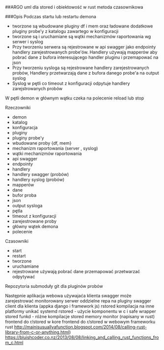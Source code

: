 ##ARGO uml dla stored i obiektowość w rust metoda czasownikowa

###Opis
Podczas startu lub restartu demona
- tworzone są wbudowane pluginy df i mem oraz ładowane dodatkowe pluginy probe’y z katalogu zawartego w konfiguracji
- tworzone są i uruchamiane są wątki mechanizmów raportowania wg serwer i syslog
- Przy tworzeniu serwera są rejestrowane w api swagger jako endpointy handlery zarejestrowanych probe'ów. Handlery używają mapperów aby pobrać dane z bufora interesującego handler pluginu i przemapować na json
- Przy tworzeniu sysloga są rejestrowane handlery zarejestrowanych probów, Handlery przetwarzają dane z bufora danego probe'a na output syslog
- Syslog w pętli co timeout z konfiguracji odpytuje handlery zarejstrowanych probów

W pętli demon w głównym wątku czeka na polecenie reload lub stop

Rzeczowniki
- demon
- katalog
- konfiguracja
- pluginy
- pluginy probe'y
- wbudowane proby {df, mem}
- mechanizm raportowania (server , syslog)
- wątki mechanizmów raportowania
- api swagger
- endpointy
- handlery
- handlery swagger (probów)
- handlery syslog (probów)
- mapperów
- dane
- bufor proba
- json
- output sysloga
- pętla
- timeout z konfiguracji
- zarejestrowane proby
- główny wątek demona
- polecenie

Czasowniki
- start
- restart
- tworzone
- uruchamiane
- rejestrowane
używają
pobrać dane
przemapować
przetwarzać
odpytywać






Repozytoria submoduły git dla pluginów probów

Następnie aplikacja webowa używajaća klienta swagger może zarejestrować monitorowany serwer
oddzielne repa na pluginy swagger client dla klienta (appka django i framework js)
rstored kompilacja na inne platformy unikać systemd
rstored - użycie komponentu w c i safe wrapper
stored funkd - różne kompilacje
stored memory monitor (napisany w rust)
frontend do r/stored w kore
frontend do r/stored w webowym frameworku rust http://mainisusuallyafunction.blogspot.com/2014/08/calling-rust-library-from-c-or-anything.html)
https://bluishcoder.co.nz/2013/08/08/linking_and_calling_rust_functions_from_c.html